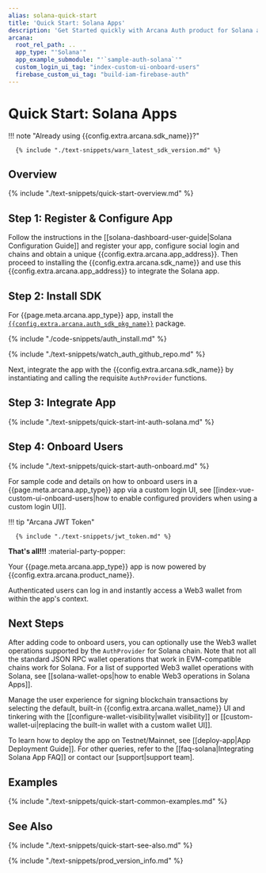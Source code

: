 ```yaml
---
alias: solana-quick-start
title: 'Quick Start: Solana Apps'
description: 'Get Started quickly with Arcana Auth product for Solana apps by using these step-by-step instructions. Use the Arcana Developer Dashboard to register the app, get a client ID and then use the client ID to integrate the app with the Arcana Auth SDK.'
arcana:
  root_rel_path: ..
  app_type: "'Solana'"
  app_example_submodule: "'`sample-auth-solana`'"
  custom_login_ui_tag: "index-custom-ui-onboard-users"
  firebase_custom_ui_tag: "build-iam-firebase-auth"
---
```


# Quick Start: Solana Apps

!!! note "Already using {{config.extra.arcana.sdk_name}}?"
  
      {% include "./text-snippets/warn_latest_sdk_version.md" %}

## Overview

{% include "./text-snippets/quick-start-overview.md" %}

## Step 1: Register & Configure App

Follow the instructions in the [[solana-dashboard-user-guide|Solana Configuration Guide]] and register your app, configure social login and chains and obtain a unique {{config.extra.arcana.app_address}}. Then proceed to installing the {{config.extra.arcana.sdk_name}} and use this {{config.extra.arcana.app_address}} to integrate the Solana app.

## Step 2: Install SDK

For {{page.meta.arcana.app_type}} app, install the [`{{config.extra.arcana.auth_sdk_pkg_name}}`](https://www.npmjs.com/package/@arcana/auth) package.

{% include "./code-snippets/auth_install.md" %}

{% include "./text-snippets/watch_auth_github_repo.md" %}

Next, integrate the app with the {{config.extra.arcana.sdk_name}} by instantiating and calling the requisite `AuthProvider` functions.

## Step 3: Integrate App

{% include "./text-snippets/quick-start-int-auth-solana.md" %}

## Step 4: Onboard Users

{% include "./text-snippets/quick-start-auth-onboard.md" %}

For sample code and details on how to onboard users in a {{page.meta.arcana.app_type}} app via a custom login UI, see [[index-vue-custom-ui-onboard-users|how to enable configured providers when using a custom login UI]].

!!! tip "Arcana JWT Token"

      {% include "./text-snippets/jwt_token.md" %}

**That's all!!!** :material-party-popper:

Your {{page.meta.arcana.app_type}} app is now powered by {{config.extra.arcana.product_name}}.

Authenticated users can log in and instantly access a Web3 wallet from within the app's context.

## Next Steps

After adding code to onboard users, you can optionally use the Web3 wallet operations supported by the `AuthProvider` for Solana chain. Note that not all the standard JSON RPC wallet operations that work in EVM-compatible chains work for Solana. For a list of supported Web3 wallet operations with Solana, see [[solana-wallet-ops|how to enable Web3 operations in Solana Apps]].

Manage the user experience for signing blockchain transactions by selecting the default, built-in {{config.extra.arcana.wallet_name}} UI and tinkering with the [[configure-wallet-visibility|wallet visibility]] or [[custom-wallet-ui|replacing the built-in wallet with a custom wallet UI]]. 

To learn how to deploy the app on Testnet/Mainnet, see [[deploy-app|App Deployment Guide]]. For other queries, refer to the [[faq-solana|Integrating Solana App FAQ]] or contact our [support|support team].

## Examples

{% include "./text-snippets/quick-start-common-examples.md" %}

## See Also

{% include "./text-snippets/quick-start-see-also.md" %}

{% include "./text-snippets/prod_version_info.md" %}
